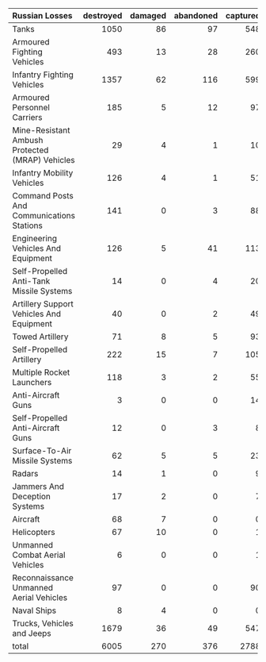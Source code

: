 | Russian Losses                                   |   destroyed |   damaged |   abandoned |   captured |   total |
|:-------------------------------------------------|------------:|----------:|------------:|-----------:|--------:|
| Tanks                                            |        1050 |        86 |          97 |        548 |    1781 |
| Armoured Fighting Vehicles                       |         493 |        13 |          28 |        260 |     794 |
| Infantry Fighting Vehicles                       |        1357 |        62 |         116 |        599 |    2134 |
| Armoured Personnel Carriers                      |         185 |         5 |          12 |         97 |     299 |
| Mine-Resistant Ambush Protected  (MRAP) Vehicles |          29 |         4 |           1 |         10 |      44 |
| Infantry Mobility Vehicles                       |         126 |         4 |           1 |         51 |     182 |
| Command Posts And Communications Stations        |         141 |         0 |           3 |         88 |     232 |
| Engineering Vehicles And Equipment               |         126 |         5 |          41 |        113 |     285 |
| Self-Propelled Anti-Tank Missile Systems         |          14 |         0 |           4 |         20 |      38 |
| Artillery Support Vehicles And Equipment         |          40 |         0 |           2 |         49 |      91 |
| Towed Artillery                                  |          71 |         8 |           5 |         93 |     177 |
| Self-Propelled Artillery                         |         222 |        15 |           7 |        105 |     349 |
| Multiple Rocket Launchers                        |         118 |         3 |           2 |         55 |     178 |
| Anti-Aircraft Guns                               |           3 |         0 |           0 |         14 |      17 |
| Self-Propelled Anti-Aircraft Guns                |          12 |         0 |           3 |          8 |      23 |
| Surface-To-Air Missile Systems                   |          62 |         5 |           5 |         23 |      95 |
| Radars                                           |          14 |         1 |           0 |          9 |      24 |
| Jammers And Deception Systems                    |          17 |         2 |           0 |          7 |      26 |
| Aircraft                                         |          68 |         7 |           0 |          0 |      75 |
| Helicopters                                      |          67 |        10 |           0 |          1 |      78 |
| Unmanned Combat Aerial Vehicles                  |           6 |         0 |           0 |          1 |       7 |
| Reconnaissance Unmanned Aerial Vehicles          |          97 |         0 |           0 |         90 |     187 |
| Naval Ships                                      |           8 |         4 |           0 |          0 |      12 |
| Trucks, Vehicles and Jeeps                       |        1679 |        36 |          49 |        547 |    2311 |
| total                                            |        6005 |       270 |         376 |       2788 |    9439 |